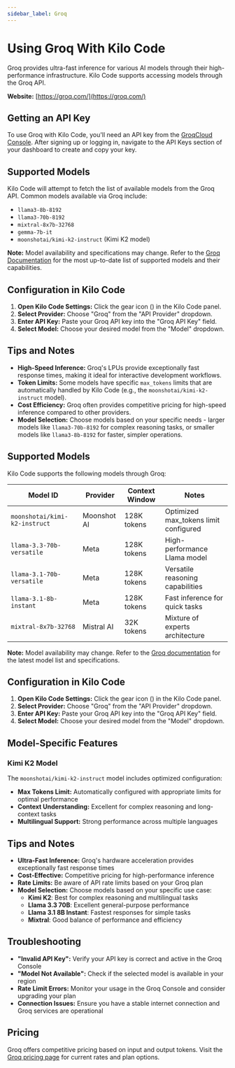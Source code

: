 ```yaml
---
sidebar_label: Groq
---
```


# Using Groq With Kilo Code

Groq provides ultra-fast inference for various AI models through their high-performance infrastructure. Kilo Code supports accessing models through the Groq API.

**Website:** [https://groq.com/](https://groq.com/)

## Getting an API Key

To use Groq with Kilo Code, you'll need an API key from the [GroqCloud Console](https://console.groq.com/). After signing up or logging in, navigate to the API Keys section of your dashboard to create and copy your key.

## Supported Models

Kilo Code will attempt to fetch the list of available models from the Groq API. Common models available via Groq include:

*   `llama3-8b-8192`
*   `llama3-70b-8192`
*   `mixtral-8x7b-32768`
*   `gemma-7b-it`
*   `moonshotai/kimi-k2-instruct` (Kimi K2 model)

**Note:** Model availability and specifications may change. Refer to the [Groq Documentation](https://console.groq.com/docs/models) for the most up-to-date list of supported models and their capabilities.

## Configuration in Kilo Code

1.  **Open Kilo Code Settings:** Click the gear icon (<Codicon name="gear" />) in the Kilo Code panel.
2.  **Select Provider:** Choose "Groq" from the "API Provider" dropdown.
3.  **Enter API Key:** Paste your Groq API key into the "Groq API Key" field.
4.  **Select Model:** Choose your desired model from the "Model" dropdown.

## Tips and Notes

*   **High-Speed Inference:** Groq's LPUs provide exceptionally fast response times, making it ideal for interactive development workflows.
*   **Token Limits:** Some models have specific `max_tokens` limits that are automatically handled by Kilo Code (e.g., the `moonshotai/kimi-k2-instruct` model).
*   **Cost Efficiency:** Groq often provides competitive pricing for high-speed inference compared to other providers.
*   **Model Selection:** Choose models based on your specific needs - larger models like `llama3-70b-8192` for complex reasoning tasks, or smaller models like `llama3-8b-8192` for faster, simpler operations.

## Supported Models

Kilo Code supports the following models through Groq:

| Model ID | Provider | Context Window | Notes |
|----------|----------|----------------|-------|
| `moonshotai/kimi-k2-instruct` | Moonshot AI | 128K tokens | Optimized max_tokens limit configured |
| `llama-3.3-70b-versatile` | Meta | 128K tokens | High-performance Llama model |
| `llama-3.1-70b-versatile` | Meta | 128K tokens | Versatile reasoning capabilities |
| `llama-3.1-8b-instant` | Meta | 128K tokens | Fast inference for quick tasks |
| `mixtral-8x7b-32768` | Mistral AI | 32K tokens | Mixture of experts architecture |

**Note:** Model availability may change. Refer to the [Groq documentation](https://console.groq.com/docs/models) for the latest model list and specifications.

## Configuration in Kilo Code

1. **Open Kilo Code Settings:** Click the gear icon (<Codicon name="gear" />) in the Kilo Code panel.
2. **Select Provider:** Choose "Groq" from the "API Provider" dropdown.
3. **Enter API Key:** Paste your Groq API key into the "Groq API Key" field.
4. **Select Model:** Choose your desired model from the "Model" dropdown.

## Model-Specific Features

### Kimi K2 Model

The `moonshotai/kimi-k2-instruct` model includes optimized configuration:

- **Max Tokens Limit:** Automatically configured with appropriate limits for optimal performance
- **Context Understanding:** Excellent for complex reasoning and long-context tasks
- **Multilingual Support:** Strong performance across multiple languages

## Tips and Notes

- **Ultra-Fast Inference:** Groq's hardware acceleration provides exceptionally fast response times
- **Cost-Effective:** Competitive pricing for high-performance inference
- **Rate Limits:** Be aware of API rate limits based on your Groq plan
- **Model Selection:** Choose models based on your specific use case:
  - **Kimi K2**: Best for complex reasoning and multilingual tasks
  - **Llama 3.3 70B**: Excellent general-purpose performance
  - **Llama 3.1 8B Instant**: Fastest responses for simple tasks
  - **Mixtral**: Good balance of performance and efficiency

## Troubleshooting

- **"Invalid API Key":** Verify your API key is correct and active in the Groq Console
- **"Model Not Available":** Check if the selected model is available in your region
- **Rate Limit Errors:** Monitor your usage in the Groq Console and consider upgrading your plan
- **Connection Issues:** Ensure you have a stable internet connection and Groq services are operational

## Pricing

Groq offers competitive pricing based on input and output tokens. Visit the [Groq pricing page](https://groq.com/pricing/) for current rates and plan options.
